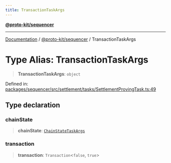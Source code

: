 ```yaml
---
title: TransactionTaskArgs
---
```


[**@proto-kit/sequencer**](../README.md)

***

[Documentation](../../../README.md) / [@proto-kit/sequencer](../README.md) / TransactionTaskArgs

# Type Alias: TransactionTaskArgs

> **TransactionTaskArgs**: `object`

Defined in: [packages/sequencer/src/settlement/tasks/SettlementProvingTask.ts:49](https://github.com/proto-kit/framework/blob/b953c754e500c62f01fbbd6d09adfb2f5577269d/packages/sequencer/src/settlement/tasks/SettlementProvingTask.ts#L49)

## Type declaration

### chainState

> **chainState**: [`ChainStateTaskArgs`](ChainStateTaskArgs.md)

### transaction

> **transaction**: `Transaction`\<`false`, `true`\>
